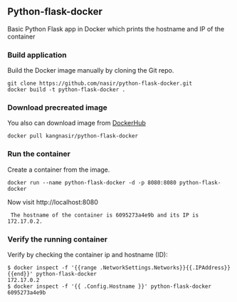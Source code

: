 ## Python-flask-docker

Basic Python Flask app in Docker which prints the hostname and IP of the container

### Build application
Build the Docker image manually by cloning the Git repo.
```
git clone https://github.com/nasir/python-flask-docker.git
docker build -t python-flask-docker .
```
### Download precreated image
You also can download image from [DockerHub](https://hub.docker.com/repository/docker/kangnasir/python-flask-docker)
```
docker pull kangnasir/python-flask-docker
```
### Run the container
Create a container from the image.
```
docker run --name python-flask-docker -d -p 8080:8080 python-flask-docker
```
Now visit http://localhost:8080

```
 The hostname of the container is 6095273a4e9b and its IP is 172.17.0.2. 
 ```
 ### Verify the running container
 Verify by checking the container ip and hostname (ID):
 ```
 $ docker inspect -f '{{range .NetworkSettings.Networks}}{{.IPAddress}}{{end}}' python-flask-docker
172.17.0.2
$ docker inspect -f '{{ .Config.Hostname }}' python-flask-docker
6095273a4e9b
 ```
